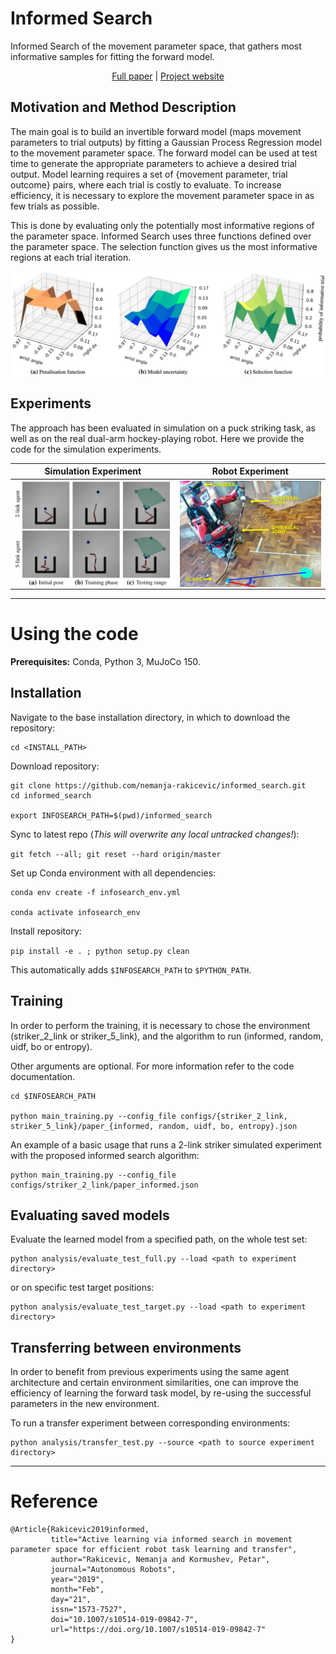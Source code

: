 

# Informed Search 

Informed Search of the movement parameter space, that gathers most informative
samples for fitting the forward model.

<p align="center">
   <a href="https://link.springer.com/article/10.1007%2Fs10514-019-09842-7">Full paper</a> |
   <a href="https://sites.google.com/view/informedsearch">Project website</a>
</p>


## Motivation and Method Description

The main goal is to build an invertible forward model 
(maps movement parameters to trial outputs) by fitting a Gaussian Process Regression model
to the movement parameter space.
The forward model can be used at test time to generate the appropriate parameters 
to achieve a desired trial output.
Model learning requires a set of {movement parameter, trial outcome} pairs, 
where each trial is costly to evaluate.
To increase efficiency, it is necessary to explore the movement parameter space in as few 
trials as possible. 

This is done by evaluating only the potentially most informative regions of the parameter space.
Informed Search uses three functions defined over the parameter space.
The selection function gives us the most informative regions at each trial iteration. 

<p align="center">
  <img src="img/informed_search_components.png" title="Method Components" width="700" /> 
</p>


## Experiments

The approach has been evaluated in simulation on a puck striking task,
as well as on the real dual-arm hockey-playing robot.
Here we provide the code for the simulation experiments.


Simulation Experiment | Robot Experiment |
:-------------------------:|:-------------------------:|
<img src="img/experiment_simulation.png" width="450" align="left" title="Simulation Experiment"/> | <img src="img/experiment_robot.jpg" width="400" align="top" title="Robot Experiment"/> 

---


# Using the code


__Prerequisites:__ Conda, Python 3, MuJoCo 150.


##  Installation

Navigate to the base installation directory, in which to download the repository:
```
cd <INSTALL_PATH>
```


Download repository:

```
git clone https://github.com/nemanja-rakicevic/informed_search.git
cd informed_search

export INFOSEARCH_PATH=$(pwd)/informed_search

```


Sync to latest repo (*This will overwrite any local untracked changes!*):

`git fetch --all; git reset --hard origin/master`



Set up Conda environment with all dependencies:

```
conda env create -f infosearch_env.yml

conda activate infosearch_env

```

Install repository:

`pip install -e . ; python setup.py clean`

This automatically adds `$INFOSEARCH_PATH` to `$PYTHON_PATH`.


##  Training

In order to perform the training, it is necessary to chose the environment 
(striker_2_link or striker_5_link), 
and the algorithm to run (informed, random, uidf, bo or entropy).

Other arguments are optional. For more information refer to the code documentation.

```
cd $INFOSEARCH_PATH

python main_training.py --config_file configs/{striker_2_link, striker_5_link}/paper_{informed, random, uidf, bo, entropy}.json
```

An example of a basic usage that runs a 2-link striker simulated experiment with the 
proposed informed search algorithm:
```
python main_training.py --config_file configs/striker_2_link/paper_informed.json
```


##  Evaluating saved models

Evaluate the learned model from a specified path, on the whole test set:
```
python analysis/evaluate_test_full.py --load <path to experiment directory>
```

or on specific test target positions:
```
python analysis/evaluate_test_target.py --load <path to experiment directory>
```


##  Transferring between environments

In order to benefit from previous experiments using the same agent architecture
and certain environment similarities, one can improve the efficiency of learning
the forward task model, by re-using the successful parameters in the new
environment.

To run a transfer experiment between corresponding environments:

```
python analysis/transfer_test.py --source <path to source experiment directory>
```

---

# Reference
```
@Article{Rakicevic2019informed,
         title="Active learning via informed search in movement parameter space for efficient robot task learning and transfer",
         author="Rakicevic, Nemanja and Kormushev, Petar",
         journal="Autonomous Robots",
         year="2019",
         month="Feb",
         day="21",
         issn="1573-7527",
         doi="10.1007/s10514-019-09842-7",
         url="https://doi.org/10.1007/s10514-019-09842-7"
}
```
